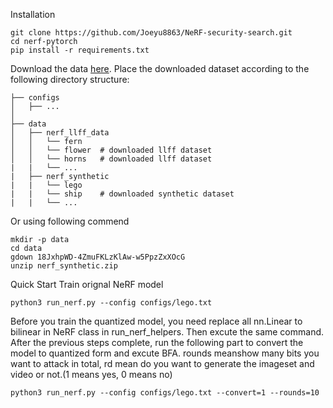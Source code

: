 Installation

```
git clone https://github.com/Joeyu8863/NeRF-security-search.git
cd nerf-pytorch
pip install -r requirements.txt
```


Download the data [here](https://drive.google.com/drive/folders/128yBriW1IG_3NJ5Rp7APSTZsJqdJdfc1). Place the downloaded dataset according to the following directory structure:
```
├── configs                                                                                                       
│   ├── ...                                                                                     
│                                                                                               
├── data                                                                                                                                                                                                       
│   ├── nerf_llff_data                                                                                                  
│   │   └── fern                                                                                                                             
│   │   └── flower  # downloaded llff dataset                                                                                  
│   │   └── horns   # downloaded llff dataset
|   |   └── ...
|   ├── nerf_synthetic
|   |   └── lego
|   |   └── ship    # downloaded synthetic dataset
|   |   └── ...
```
Or using following commend

```
mkdir -p data
cd data
gdown 18JxhpWD-4ZmuFKLzKlAw-w5PpzZxXOcG
unzip nerf_synthetic.zip 
```

Quick Start
Train orignal NeRF model

```
python3 run_nerf.py --config configs/lego.txt
```

Before you train the quantized model, you need replace all nn.Linear to bilinear in NeRF class in run_nerf_helpers. Then excute the same command.
After the previous steps complete, run the following part to convert the model to quantized form and excute BFA. rounds meanshow many bits you want to attack in total, rd mean do you want to generate the imageset and video or not.(1 means yes, 0 means no)

```
python3 run_nerf.py --config configs/lego.txt --convert=1 --rounds=10
```
